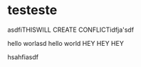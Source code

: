 # testeste





asdfiTHISWILL CREATE CONFLICTidfja'sdf



hello worlasd
hello world HEY HEY HEY 










hsahfiasdf
